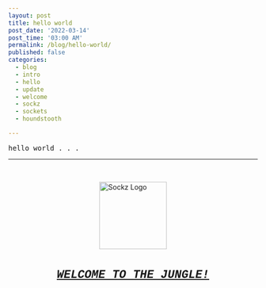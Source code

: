```yaml
---
layout: post
title: hello world
post_date: '2022-03-14'
post_time: '03:00 AM'
permalink: /blog/hello-world/
published: false
categories:
  - blog
  - intro
  - hello
  - update
  - welcome
  - sockz
  - sockets
  - houndstooth

---
```

<pre>hello world . . .</pre>
<hr />
<p>&nbsp;</p>
<p><img style="display: block; margin-left: auto; margin-right: auto;" src="https://sls-ci-bowtie-houndstooth-root-us-east-1-assets.s3.amazonaws.com/sockz-io/jekyll-sockz-blog/1647318897276-logo.png" alt="Sockz Logo" width="136" height="136" /></p>
<h1 style="text-align: center;"><span style="font-family: 'courier new', courier, monospace;"><sup><span style="text-decoration: underline;"><em><strong>WELCOME TO THE JUNGLE!</strong></em></span></sup></span></h1>
